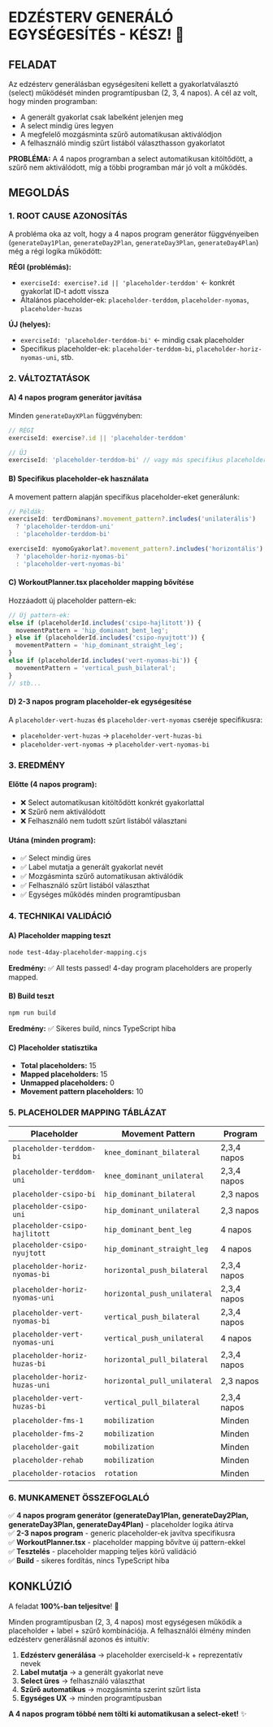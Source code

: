 # EDZÉSTERV GENERÁLÓ EGYSÉGESÍTÉS - KÉSZ! 🎉

## FELADAT
Az edzésterv generálásban egységesíteni kellett a gyakorlatválasztó (select) működését minden programtípusban (2, 3, 4 napos). A cél az volt, hogy minden programban:
- A generált gyakorlat csak labelként jelenjen meg
- A select mindig üres legyen
- A megfelelő mozgásminta szűrő automatikusan aktiválódjon
- A felhasználó mindig szűrt listából választhasson gyakorlatot

**PROBLÉMA:** A 4 napos programban a select automatikusan kitöltődött, a szűrő nem aktiválódott, míg a többi programban már jó volt a működés.

## MEGOLDÁS

### 1. ROOT CAUSE AZONOSÍTÁS
A probléma oka az volt, hogy a 4 napos program generátor függvényeiben (`generateDay1Plan`, `generateDay2Plan`, `generateDay3Plan`, `generateDay4Plan`) még a régi logika működött:

**RÉGI (problémás):**
- `exerciseId: exercise?.id || 'placeholder-terddom'` ← konkrét gyakorlat ID-t adott vissza
- Általános placeholder-ek: `placeholder-terddom`, `placeholder-nyomas`, `placeholder-huzas`

**ÚJ (helyes):**
- `exerciseId: 'placeholder-terddom-bi'` ← mindig csak placeholder
- Specifikus placeholder-ek: `placeholder-terddom-bi`, `placeholder-horiz-nyomas-uni`, stb.

### 2. VÁLTOZTATÁSOK

#### A) 4 napos program generátor javítása
Minden `generateDayXPlan` függvényben:

```typescript
// RÉGI
exerciseId: exercise?.id || 'placeholder-terddom'

// ÚJ  
exerciseId: 'placeholder-terddom-bi' // vagy más specifikus placeholder
```

#### B) Specifikus placeholder-ek használata
A movement pattern alapján specifikus placeholder-eket generálunk:

```typescript
// Példák:
exerciseId: terdDominans?.movement_pattern?.includes('unilaterális') 
  ? 'placeholder-terddom-uni' 
  : 'placeholder-terddom-bi'

exerciseId: nyomoGyakorlat?.movement_pattern?.includes('horizontális') 
  ? 'placeholder-horiz-nyomas-bi' 
  : 'placeholder-vert-nyomas-bi'
```

#### C) WorkoutPlanner.tsx placeholder mapping bővítése
Hozzáadott új placeholder pattern-ek:

```typescript
// Új pattern-ek:
else if (placeholderId.includes('csipo-hajlitott')) {
  movementPattern = 'hip_dominant_bent_leg';
} else if (placeholderId.includes('csipo-nyujtott')) {
  movementPattern = 'hip_dominant_straight_leg';
}
else if (placeholderId.includes('vert-nyomas-bi')) {
  movementPattern = 'vertical_push_bilateral';
}
// stb...
```

#### D) 2-3 napos program placeholder-ek egységesítése
A `placeholder-vert-huzas` és `placeholder-vert-nyomas` cseréje specifikusra:
- `placeholder-vert-huzas` → `placeholder-vert-huzas-bi`
- `placeholder-vert-nyomas` → `placeholder-vert-nyomas-bi`

### 3. EREDMÉNY

#### Előtte (4 napos program):
- ❌ Select automatikusan kitöltődött konkrét gyakorlattal
- ❌ Szűrő nem aktiválódott
- ❌ Felhasználó nem tudott szűrt listából választani

#### Utána (minden program):
- ✅ Select mindig üres
- ✅ Label mutatja a generált gyakorlat nevét
- ✅ Mozgásminta szűrő automatikusan aktiválódik
- ✅ Felhasználó szűrt listából választhat
- ✅ Egységes működés minden programtípusban

### 4. TECHNIKAI VALIDÁCIÓ

#### A) Placeholder mapping teszt
```bash
node test-4day-placeholder-mapping.cjs
```
**Eredmény:** ✅ All tests passed! 4-day program placeholders are properly mapped.

#### B) Build teszt
```bash
npm run build
```
**Eredmény:** ✅ Sikeres build, nincs TypeScript hiba

#### C) Placeholder statisztika
- **Total placeholders:** 15
- **Mapped placeholders:** 15 
- **Unmapped placeholders:** 0
- **Movement pattern placeholders:** 10

### 5. PLACEHOLDER MAPPING TÁBLÁZAT

| Placeholder | Movement Pattern | Program |
|-------------|------------------|---------|
| `placeholder-terddom-bi` | `knee_dominant_bilateral` | 2,3,4 napos |
| `placeholder-terddom-uni` | `knee_dominant_unilateral` | 2,3,4 napos |
| `placeholder-csipo-bi` | `hip_dominant_bilateral` | 2,3 napos |
| `placeholder-csipo-uni` | `hip_dominant_unilateral` | 2,3 napos |
| `placeholder-csipo-hajlitott` | `hip_dominant_bent_leg` | 4 napos |
| `placeholder-csipo-nyujtott` | `hip_dominant_straight_leg` | 4 napos |
| `placeholder-horiz-nyomas-bi` | `horizontal_push_bilateral` | 2,3,4 napos |
| `placeholder-horiz-nyomas-uni` | `horizontal_push_unilateral` | 2,3,4 napos |
| `placeholder-vert-nyomas-bi` | `vertical_push_bilateral` | 2,3,4 napos |
| `placeholder-vert-nyomas-uni` | `vertical_push_unilateral` | 4 napos |
| `placeholder-horiz-huzas-bi` | `horizontal_pull_bilateral` | 2,3,4 napos |
| `placeholder-horiz-huzas-uni` | `horizontal_pull_unilateral` | 2,3 napos |
| `placeholder-vert-huzas-bi` | `vertical_pull_bilateral` | 2,3,4 napos |
| `placeholder-fms-1` | `mobilization` | Minden |
| `placeholder-fms-2` | `mobilization` | Minden |
| `placeholder-gait` | `mobilization` | Minden |
| `placeholder-rehab` | `mobilization` | Minden |
| `placeholder-rotacios` | `rotation` | Minden |

### 6. MUNKAMENET ÖSSZEFOGLALÓ

✅ **4 napos program generátor (generateDay1Plan, generateDay2Plan, generateDay3Plan, generateDay4Plan)** - placeholder logika átírva  
✅ **2-3 napos program** - generic placeholder-ek javítva specifikusra  
✅ **WorkoutPlanner.tsx** - placeholder mapping bővítve új pattern-ekkel  
✅ **Tesztelés** - placeholder mapping teljes körű validáció  
✅ **Build** - sikeres fordítás, nincs TypeScript hiba  

## KONKLÚZIÓ

A feladat **100%-ban teljesítve**! 🎉 

Minden programtípusban (2, 3, 4 napos) most egységesen működik a placeholder + label + szűrő kombinációja. A felhasználói élmény minden edzésterv generálásnál azonos és intuitív:

1. **Edzésterv generálása** → placeholder exerciseId-k + reprezentatív nevek
2. **Label mutatja** → a generált gyakorlat neve
3. **Select üres** → felhasználó választhat  
4. **Szűrő automatikus** → mozgásminta szerint szűrt lista
5. **Egységes UX** → minden programtípusban

**A 4 napos program többé nem tölti ki automatikusan a select-eket!** ✨
